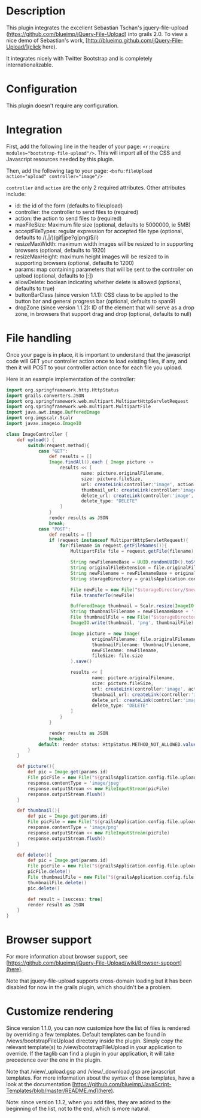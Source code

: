 Description
===========
This plugin integrates the excellent Sebastian Tschan's jquery-file-upload (https://github.com/blueimp/jQuery-File-Upload)
into grails 2.0. To view a nice demo of Sebastian's work, [http://blueimp.github.com/jQuery-File-Upload/](click here).

It integrates nicely with Twitter Bootstrap and is completely internationalizable.

Configuration
=============

This plugin doesn't require any configuration.

Integration
===========

First, add the following line in the header of your page: `<r:require modules="bootstrap-file-upload"/>`.
This will import all of the CSS and Javascript resources needed by this plugin.

Then, add the following tag to your page: `<bsfu:fileUpload action="upload" controller="image"/>`

`controller` and `action` are the only 2 required attributes. Other attributes include:

* id: the id of the form (defaults to fileupload)
* controller: the controller to send files to (required)
* action: the action to send files to (required)
* maxFileSize: Maximum file size (optional, defaults to 5000000, ie 5MB)
* acceptFileTypes: regular expression for accepted file type (optional, defaults to /(\.|\/)(gif|jpe?g|png)$/i)
* resizeMaxWidth: maximum width images will be resized to in supporting browsers (optional, defaults to 1920)
* resizeMaxHeight: maximum height images will be resized to in supporting browsers (optional, defaults to 1200)
* params: map containing parameters that will be sent to the controller on upload (optional, defaults to [:])
* allowDelete: boolean indicating whether delete is allowed (optional, defaults to true)
* buttonBarClass (since version 1.1.1): CSS class to be applied to the button bar and general progress bar (optional, defaults to span9)
* dropZone (since version 1.1.2): ID of the element that will serve as a drop zone, in browsers that support drag and drop (optional, defaults to null)

File handling
=============

Once your page is in place, it is important to understand that the javascript code will GET your controller action once
to load existing files, if any, and then it will POST to your controller action once for each file you upload.

Here is an example implementation of the controller:

```groovy
import org.springframework.http.HttpStatus
import grails.converters.JSON
import org.springframework.web.multipart.MultipartHttpServletRequest
import org.springframework.web.multipart.MultipartFile
import java.awt.image.BufferedImage
import org.imgscalr.Scalr
import javax.imageio.ImageIO

class ImageController {
    def upload() {
        switch(request.method){
            case "GET":
                def results = []
                Image.findAll().each { Image picture ->
                    results << [
                            name: picture.originalFilename,
                            size: picture.fileSize,
                            url: createLink(controller:'image', action:'picture', id: picture.id),
                            thumbnail_url: createLink(controller:'image', action:'thumbnail', id: picture.id),
                            delete_url: createLink(controller:'image', action:'delete', id: picture.id),
                            delete_type: "DELETE"
                    ]
                }
                render results as JSON
                break;
            case "POST":
                def results = []
                if (request instanceof MultipartHttpServletRequest){
                    for(filename in request.getFileNames()){
                        MultipartFile file = request.getFile(filename)

                        String newFilenameBase = UUID.randomUUID().toString()
                        String originalFileExtension = file.originalFilename.substring(file.originalFilename.lastIndexOf("."))
                        String newFilename = newFilenameBase + originalFileExtension
                        String storageDirectory = grailsApplication.config.file.upload.directory?:'/tmp'

                        File newFile = new File("$storageDirectory/$newFilename")
                        file.transferTo(newFile)

                        BufferedImage thumbnail = Scalr.resize(ImageIO.read(newFile), 290);
                        String thumbnailFilename = newFilenameBase + '-thumbnail.png'
                        File thumbnailFile = new File("$storageDirectory/$thumbnailFilename")
                        ImageIO.write(thumbnail, 'png', thumbnailFile)

                        Image picture = new Image(
                                originalFilename: file.originalFilename,
                                thumbnailFilename: thumbnailFilename,
                                newFilename: newFilename,
                                fileSize: file.size
                        ).save()

                        results << [
                                name: picture.originalFilename,
                                size: picture.fileSize,
                                url: createLink(controller:'image', action:'picture', id: picture.id),
                                thumbnail_url: createLink(controller:'image', action:'thumbnail', id: picture.id),
                                delete_url: createLink(controller:'image', action:'delete', id: picture.id),
                                delete_type: "DELETE"
                        ]
                    }
                }

                render results as JSON
                break;
            default: render status: HttpStatus.METHOD_NOT_ALLOWED.value()
        }
    }

    def picture(){
        def pic = Image.get(params.id)
        File picFile = new File("${grailsApplication.config.file.upload.directory?:'/tmp'}/${pic.newFilename}")
        response.contentType = 'image/jpeg'
        response.outputStream << new FileInputStream(picFile)
        response.outputStream.flush()
    }

    def thumbnail(){
        def pic = Image.get(params.id)
        File picFile = new File("${grailsApplication.config.file.upload.directory?:'/tmp'}/${pic.thumbnailFilename}")
        response.contentType = 'image/png'
        response.outputStream << new FileInputStream(picFile)
        response.outputStream.flush()
    }

    def delete(){
        def pic = Image.get(params.id)
        File picFile = new File("${grailsApplication.config.file.upload.directory?:'/tmp'}/${pic.newFilename}")
        picFile.delete()
        File thumbnailFile = new File("${grailsApplication.config.file.upload.directory?:'/tmp'}/${pic.thumbnailFilename}")
        thumbnailFile.delete()
        pic.delete()

        def result = [success: true]
        render result as JSON
    }
}

```

Browser support
===============

For more information about browser support, see [https://github.com/blueimp/jQuery-File-Upload/wiki/Browser-support](here).

Note that jquery-file-upload supports cross-domain loading but it has been disabled for now in the grails plugin,
which shouldn't be a problem.

Customize rendering
===================

Since version 1.1.0, you can now customize how the list of files is rendered by overriding a few templates. Default templates
can be found in /views/bootstrapFileUpload directory inside the plugin. Simply copy the relevant template(s) to /view/bootstrapFileUpload
in your application to override. If the taglib can find a plugin in your application, it will take precedence over the one in the plugin.

Note that /view/_upload.gsp and /view/_download.gsp are javascript templates. For more information about the syntax of those
templates, have a look at the documentation [https://github.com/blueimp/JavaScript-Templates/blob/master/README.md](here).

Note: since version 1.1.2, when you add files, they are added to the beginning of the list, not to the end, which is more natural.